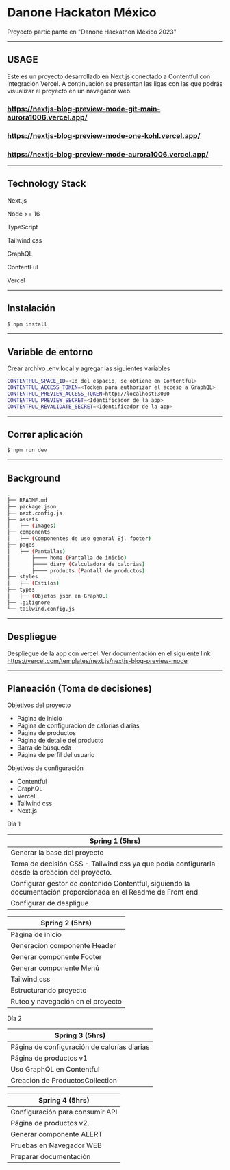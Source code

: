 
# Danone Hackaton México

Proyecto participante en "Danone Hackathon México 2023"

***
## USAGE

Este es un proyecto desarrollado en Next.js conectado a Contentful con integración Vercel. A continuación se presentan las ligas con las que podrás visualizar el proyecto en un navegador web.

### https://nextjs-blog-preview-mode-git-main-aurora1006.vercel.app/
### https://nextjs-blog-preview-mode-one-kohl.vercel.app/
### https://nextjs-blog-preview-mode-aurora1006.vercel.app/

***
## Technology Stack

Next.js

Node >= 16

TypeScript

Tailwind css

GraphQL

ContentFul

Vercel

***
## Instalación

```bash
$ npm install
```
***
## Variable de entorno

Crear archivo .env.local y agregar las siguientes variables

```bash
CONTENTFUL_SPACE_ID=<Id del espacio, se obtiene en Contentful>
CONTENTFUL_ACCESS_TOKEN=<Tocken para authorizar el acceso a GraphQL>
CONTENTFUL_PREVIEW_ACCESS_TOKEN=http://localhost:3000
CONTENTFUL_PREVIEW_SECRET=<Identificador de la app>
CONTENTFUL_REVALIDATE_SECRET=<Identificador de la app>
```

***
## Correr aplicación

```bash
$ npm run dev

```
***
## Background

```bash
.
├── README.md
├── package.json
├── next.config.js
├── assets
│   ├── (Images)
├── components
│   ├── (Componentes de uso general Ej. footer)
├── pages
│   ├── (Pantallas)
│       ├──── home (Pantalla de inicio)
│       ├──── diary (Calculadora de calorias)
│       ├──── products (Pantall de productos)
├── styles
│   ├── (Estilos)
├── types
│   ├── (Objetos json en GraphQL)
├── .gitignore
└── tailwind.config.js

```
***
## Despliegue

Despliegue de la app con vercel. Ver documentación en el siguiente link
https://vercel.com/templates/next.js/nextjs-blog-preview-mode

***
## Planeación (Toma de decisiones)

Objetivos del proyecto

* Página de inicio
* Página de configuración de calorías diarias
* Página de productos
* Página de detalle del producto
* Barra de búsqueda
* Página de perfil del usuario

Objetivos de configuración

* Contentful
* GraphQL
* Vercel
* Tailwind css
* Next.js

Día 1

| Spring 1 (5hrs)                
|--------------------------------
| Generar la base del proyecto           
| Toma de decisión CSS - Tailwind css ya que podía configurarla desde la creación del proyecto.
| Configurar gestor de contenido Contentful, siguiendo la documentación proporcionada en el Readme  de Front end
| Configurar de despligue

| Spring 2 (5hrs)                
|--------------------------------
| Página de inicio     
| Generación componente Header    
| Generar componente Footer
| Generar componente Menú
| Tailwind css
| Estructurando proyecto
| Ruteo y navegación en el proyecto

Día 2

| Spring 3 (5hrs)                
|--------------------------------
| Página de configuración de calorías diarias    
| Página de productos v1
| Uso GraphQL en Contentful
| Creación de ProductosCollection

| Spring 4 (5hrs)                
|--------------------------------
| Configuración para consumir API
| Página de productos v2. 
| Generar componente ALERT
| Pruebas en Navegador WEB
| Preparar documentación
